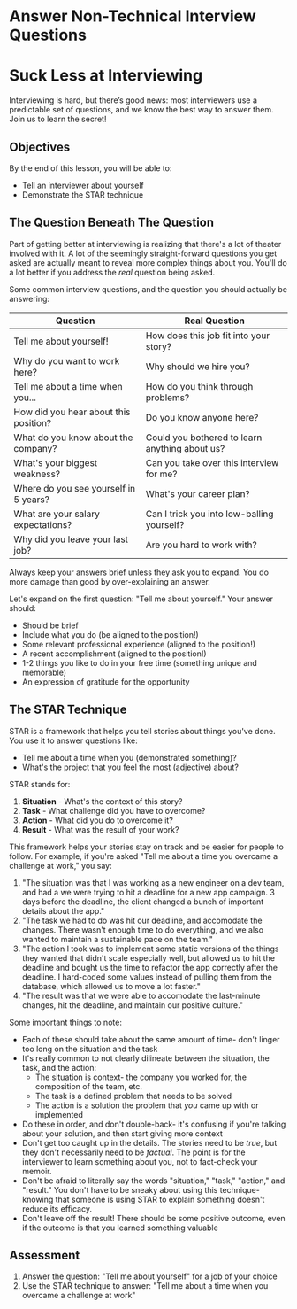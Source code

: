 # Answer Non-Technical Interview Questions

# Suck Less at Interviewing

Interviewing is hard, but there’s good news: most interviewers use a predictable set of questions, and we know the best way to answer them. Join us to learn the secret! 

## Objectives

By the end of this lesson, you will be able to:

* Tell an interviewer about yourself
* Demonstrate the STAR technique

## The Question Beneath The Question

Part of getting better at interviewing is realizing that there's a lot of theater involved with it. A lot of the seemingly straight-forward questions you get asked are actually meant to reveal more complex things about you. You'll do a lot better if you address the _real_ question being asked.

Some common interview questions, and the question you should actually be answering:

| Question                 | Real Question                 |
| ------------------------ | ----------------------------- |
| Tell me about yourself!  | How does this job fit into your story? |
| Why do you want to work here? | Why should we hire you? |
| Tell me about a time when you... | How do you think through problems? |
| How did you hear about this position? | Do you know anyone here? |
| What do you know about the company? | Could you bothered to learn anything about us? |
| What's your biggest weakness? | Can you take over this interview for me? |
| Where do you see yourself in 5 years? | What's your  career plan? |
| What are your salary expectations? | Can I trick you into low-balling yourself? |
| Why did you leave your last job? | Are you hard to work with? |

Always keep your answers brief unless they ask you to expand. You do more damage than good by over-explaining an answer.

Let's expand on the first question: "Tell me about yourself." Your answer should:

* Should be brief
* Include what you do (be aligned to the position!)
* Some relevant professional experience (aligned to the position!)
* A recent accomplishment (aligned to the position!)
* 1-2 things you like to do in your free time (something unique and memorable)
* An expression of gratitude for the opportunity

## The STAR Technique

STAR is a framework that helps you tell stories about things you've done. You use it to answer questions like:

* Tell me about a time when you (demonstrated something)?
* What's the project that you feel the most (adjective) about?

STAR stands for:

1. **Situation** - What's the context of this story?
2. **Task** - What challenge did you have to overcome?
3. **Action** - What did you do to overcome it?
4. **Result** - What was the result of your work?

This framework helps your stories stay on track and be easier for people to follow. For example, if you're asked "Tell me about a time you overcame a challenge at work," you say:

1. "The situation was that I was working as a new engineer on a dev team, and had a we were trying to hit a deadline for a new app campaign. 3 days before the deadline, the client changed a bunch of important details about the app."
2. "The task we had to do was hit our deadline, and accomodate the changes. There wasn't enough time to do everything, and we also wanted to maintain a sustainable pace on the team."
3. "The action I took was to implement some static versions of the things they wanted that didn't scale especially well, but allowed us to hit the deadline and bought us the time to refactor the app correctly after the deadline. I hard-coded some values instead of pulling them from the database, which allowed us to move a lot faster."
4. "The result was that we were able to accomodate the last-minute changes, hit the deadline, and maintain our positive culture."

Some important things to note:

* Each of these should take about the same amount of time- don't linger too long on the situation and the task
* It's really common to not clearly dilineate between the situation, the task, and the action:
    * The situation is context- the company you worked for, the composition of the team, etc.
    * The task is a defined problem that needs to be solved
    * The action is a solution the problem that *you* came up with or implemented
* Do these in order, and don't double-back- it's confusing if you're talking about your solution, and then start giving more context
* Don't get too caught up in the details. The stories need to be _true_, but they don't necessarily need to be _factual_. The point is for the interviewer to learn something about you, not to fact-check your memoir.
* Don't be afraid to literally say the words "situation," "task," "action," and "result." You don't have to be sneaky about using this technique- knowing that someone is using STAR to explain something doesn't reduce its efficacy.
* Don't leave off the result! There should be some positive outcome, even if the outcome is that you learned something valuable

## Assessment

1. Answer the question: "Tell me about yourself" for a job of your choice
2. Use the STAR technique to answer: "Tell me about a time when you overcame a challenge at work"
